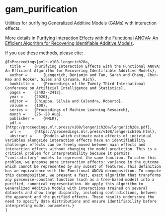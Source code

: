 # gam_purification

Utilities for purifying Generalized Additive Models (GAMs) with interaction effects.

More details in [Purifying Interaction Effects with the Functional ANOVA: An Efficient Algorithm for Recovering Identifiable Additive Models](http://proceedings.mlr.press/v108/lengerich20a.html).

If you use these methods, please cite:
```
@InProceedings{pmlr-v108-lengerich20a,
  title = 	 {Purifying Interaction Effects with the Functional ANOVA: An Efficient Algorithm for Recovering Identifiable Additive Models},
  author =       {Lengerich, Benjamin and Tan, Sarah and Chang, Chun-Hao and Hooker, Giles and Caruana, Rich},
  booktitle = 	 {Proceedings of the Twenty Third International Conference on Artificial Intelligence and Statistics},
  pages = 	 {2402--2412},
  year = 	 {2020},
  editor = 	 {Chiappa, Silvia and Calandra, Roberto},
  volume = 	 {108},
  series = 	 {Proceedings of Machine Learning Research},
  month = 	 {26--28 Aug},
  publisher =    {PMLR},
  pdf = 	 {http://proceedings.mlr.press/v108/lengerich20a/lengerich20a.pdf},
  url = 	 {https://proceedings.mlr.press/v108/lengerich20a.html},
  abstract = 	 {Models which estimate main effects of individual variables alongside interaction effects have an identifiability challenge: effects can be freely moved between main effects and interaction effects without changing the model prediction. This is a critical problem for interpretability because it permits “contradictory" models to represent the same function. To solve this problem, we propose pure interaction effects: variance in the outcome which cannot be represented by any subset of features. This definition has an equivalence with the Functional ANOVA decomposition. To compute this decomposition, we present a fast, exact algorithm that transforms any piecewise-constant function (such as a tree-based model) into a purified, canonical representation. We apply this algorithm to Generalized Additive Models with interactions trained on several datasets and show large disparity, including contradictions, between the apparent and the purified effects. These results underscore the need to specify data distributions and ensure identifiability before interpreting model parameters.}
}
```
